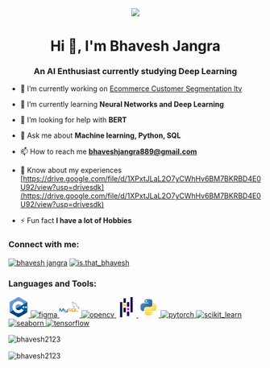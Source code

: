 <div align="center">
  <img height="150" src="https://media.giphy.com/media/v1.Y2lkPWVjZjA1ZTQ3dGQ3NXZjOGZqaWd4NHNndmNsdW5ya3kya2l0czN3djJxc3BlaWVtdiZlcD12MV9naWZzX3NlYXJjaCZjdD1n/JqmupuTVZYaQX5s094/giphy.gif"  />
</div>
<h1 align="center">Hi 👋, I'm Bhavesh Jangra</h1>
<h3 align="center">An AI Enthusiast currently studying Deep Learning</h3>

- 🔭 I’m currently working on [Ecommerce Customer Segmentation ltv](https://github.com/Bhavesh2123/Ecommerce-Customer-Segmentation-ltv)

- 🌱 I’m currently learning **Neural Networks and Deep Learning**

- 🤝 I’m looking for help with **BERT**

- 💬 Ask me about **Machine learning, Python, SQL**

- 📫 How to reach me **bhaveshjangra889@gmail.com**

- 📄 Know about my experiences [https://drive.google.com/file/d/1XPxtJLaL2O7yCWhHv6BM7BKRBD4E0U92/view?usp=drivesdk](https://drive.google.com/file/d/1XPxtJLaL2O7yCWhHv6BM7BKRBD4E0U92/view?usp=drivesdk)

- ⚡ Fun fact **I have a lot of Hobbies**

<h3 align="left">Connect with me:</h3>
<p align="left">
<a href="https://linkedin.com/in/bhavesh jangra" target="blank"><img align="center" src="https://raw.githubusercontent.com/rahuldkjain/github-profile-readme-generator/master/src/images/icons/Social/linked-in-alt.svg" alt="bhavesh jangra" height="30" width="40" /></a>
<a href="https://instagram.com/is.that_bhavesh" target="blank"><img align="center" src="https://raw.githubusercontent.com/rahuldkjain/github-profile-readme-generator/master/src/images/icons/Social/instagram.svg" alt="is.that_bhavesh" height="30" width="40" /></a>
</p>

<h3 align="left">Languages and Tools:</h3>
<p align="left"> <a href="https://www.w3schools.com/cpp/" target="_blank" rel="noreferrer"> <img src="https://raw.githubusercontent.com/devicons/devicon/master/icons/cplusplus/cplusplus-original.svg" alt="cplusplus" width="40" height="40"/> </a> <a href="https://www.figma.com/" target="_blank" rel="noreferrer"> <img src="https://www.vectorlogo.zone/logos/figma/figma-icon.svg" alt="figma" width="40" height="40"/> </a> <a href="https://www.mysql.com/" target="_blank" rel="noreferrer"> <img src="https://raw.githubusercontent.com/devicons/devicon/master/icons/mysql/mysql-original-wordmark.svg" alt="mysql" width="40" height="40"/> </a> <a href="https://opencv.org/" target="_blank" rel="noreferrer"> <img src="https://www.vectorlogo.zone/logos/opencv/opencv-icon.svg" alt="opencv" width="40" height="40"/> </a> <a href="https://pandas.pydata.org/" target="_blank" rel="noreferrer"> <img src="https://raw.githubusercontent.com/devicons/devicon/2ae2a900d2f041da66e950e4d48052658d850630/icons/pandas/pandas-original.svg" alt="pandas" width="40" height="40"/> </a> <a href="https://www.python.org" target="_blank" rel="noreferrer"> <img src="https://raw.githubusercontent.com/devicons/devicon/master/icons/python/python-original.svg" alt="python" width="40" height="40"/> </a> <a href="https://pytorch.org/" target="_blank" rel="noreferrer"> <img src="https://www.vectorlogo.zone/logos/pytorch/pytorch-icon.svg" alt="pytorch" width="40" height="40"/> </a> <a href="https://scikit-learn.org/" target="_blank" rel="noreferrer"> <img src="https://upload.wikimedia.org/wikipedia/commons/0/05/Scikit_learn_logo_small.svg" alt="scikit_learn" width="40" height="40"/> </a> <a href="https://seaborn.pydata.org/" target="_blank" rel="noreferrer"> <img src="https://seaborn.pydata.org/_images/logo-mark-lightbg.svg" alt="seaborn" width="40" height="40"/> </a> <a href="https://www.tensorflow.org" target="_blank" rel="noreferrer"> <img src="https://www.vectorlogo.zone/logos/tensorflow/tensorflow-icon.svg" alt="tensorflow" width="40" height="40"/> </a> </p>

<p><img align="center" src="https://github-readme-stats.vercel.app/api/top-langs?username=bhavesh2123&show_icons=true&locale=en&layout=compact" alt="bhavesh2123" /></p>

<p><img align="center" src="https://github-readme-streak-stats.herokuapp.com/?user=bhavesh2123&" alt="bhavesh2123" /></p>

